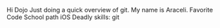 Hi Dojo
Just doing a quick overview of git.
My name is Araceli.
Favorite Code School path iOS
Deadly skills: git
